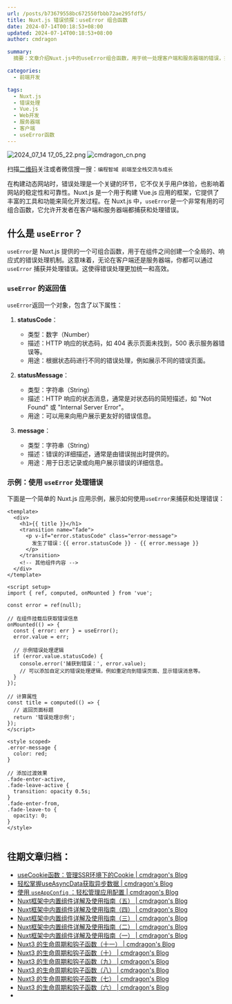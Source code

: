```yaml
---
url: /posts/b73679558bc672550fbbb72ae295fdf5/
title: Nuxt.js 错误侦探：useError 组合函数
date: 2024-07-14T00:18:53+08:00
updated: 2024-07-14T00:18:53+08:00
author: cmdragon

summary:
  摘要：文章介绍Nuxt.js中的useError组合函数，用于统一处理客户端和服务器端的错误，提供statusCode、statusMessage和message属性，示例展示了如何在组件中使用它来捕获和显示错误信息。

categories:
  - 前端开发

tags:
  - Nuxt.js
  - 错误处理
  - Vue.js
  - Web开发
  - 服务器端
  - 客户端
  - useError函数
---
```


<img src="https://static.cmdragon.cn/blog/images/2024_07_14 17_05_22.png@blog" title="2024_07_14 17_05_22.png" alt="2024_07_14 17_05_22.png"/>

<img src="https://api2.cmdragon.cn/upload/cmder/20250304_012821924.jpg" title="cmdragon_cn.png" alt="cmdragon_cn.png"/>


扫描[二维码](https://api2.cmdragon.cn/upload/cmder/20250304_012821924.jpg)关注或者微信搜一搜：`编程智域 前端至全栈交流与成长`

在构建动态网站时，错误处理是一个关键的环节，它不仅关乎用户体验，也影响着网站的稳定性和可靠性。Nuxt.js 是一个用于构建 Vue.js
应用的框架，它提供了丰富的工具和功能来简化开发过程。在 Nuxt.js 中，`useError`是一个非常有用的可组合函数，它允许开发者在客户端和服务器端都捕获和处理错误。

## 什么是 `useError`？

`useError`是 Nuxt.js
提供的一个可组合函数，用于在组件之间创建一个全局的、响应式的错误处理机制。这意味着，无论在客户端还是服务器端，你都可以通过`useError`
捕获并处理错误。这使得错误处理更加统一和高效。

### `useError` 的返回值

`useError`返回一个对象，包含了以下属性：

1. **statusCode**：

    - 类型：数字（Number）
    - 描述：HTTP 响应的状态码，如 404 表示页面未找到，500 表示服务器错误等。
    - 用途：根据状态码进行不同的错误处理，例如展示不同的错误页面。

2. **statusMessage**：

    - 类型：字符串（String）
    - 描述：HTTP 响应的状态消息，通常是对状态码的简短描述，如 "Not Found" 或 "Internal Server Error"。
    - 用途：可以用来向用户展示更友好的错误信息。

3. **message**：

    - 类型：字符串（String）
    - 描述：错误的详细描述，通常是由错误抛出时提供的。
    - 用途：用于日志记录或向用户展示错误的详细信息。

### 示例：使用 `useError` 处理错误

下面是一个简单的 Nuxt.js 应用示例，展示如何使用`useError`来捕获和处理错误：

```
<template>
  <div>
    <h1>{{ title }}</h1>
    <transition name="fade">
      <p v-if="error.statusCode" class="error-message">
        发生了错误：{{ error.statusCode }} - {{ error.message }}
      </p>
    </transition>
    <!-- 其他组件内容 -->
  </div>
</template>

<script setup>
import { ref, computed, onMounted } from 'vue';

const error = ref(null);

// 在组件挂载后获取错误信息
onMounted(() => {
  const { error: err } = useError();
  error.value = err;

  // 示例错误处理逻辑
  if (error.value.statusCode) {
    console.error('捕获到错误：', error.value);
    // 可以添加自定义的错误处理逻辑，例如重定向到错误页面、显示错误消息等。
  }
});

// 计算属性
const title = computed(() => {
  // 返回页面标题
  return '错误处理示例';
});
</script>

<style scoped>
.error-message {
  color: red;
}

// 添加过渡效果
.fade-enter-active,
.fade-leave-active {
  transition: opacity 0.5s;
}
.fade-enter-from,
.fade-leave-to {
  opacity: 0;
}
</style>


```


## 往期文章归档：

- [useCookie函数：管理SSR环境下的Cookie | cmdragon's Blog](https://blog.cmdragon.cn/posts/f36e9827abb4/)
- [轻松掌握useAsyncData获取异步数据 | cmdragon's Blog](https://blog.cmdragon.cn/posts/bdaee7956a6e/)
- [使用 `useAppConfig` ：轻松管理应用配置 | cmdragon's Blog](https://blog.cmdragon.cn/posts/133b896ec704/)
- [Nuxt框架中内置组件详解及使用指南（五） | cmdragon's Blog](https://blog.cmdragon.cn/posts/707e1176ace8/)
- [Nuxt框架中内置组件详解及使用指南（四） | cmdragon's Blog](https://blog.cmdragon.cn/posts/64c74472d95e/)
- [Nuxt框架中内置组件详解及使用指南（三） | cmdragon's Blog](https://blog.cmdragon.cn/posts/0524f12c820c/)
- [Nuxt框架中内置组件详解及使用指南（二） | cmdragon's Blog](https://blog.cmdragon.cn/posts/5c234037b6fe/)
- [Nuxt框架中内置组件详解及使用指南（一） | cmdragon's Blog](https://blog.cmdragon.cn/posts/22a2f8cb2cf0/)
- [Nuxt3 的生命周期和钩子函数（十一） | cmdragon's Blog](https://blog.cmdragon.cn/posts/693a389ead2d/)
- [Nuxt3 的生命周期和钩子函数（十） | cmdragon's Blog](https://blog.cmdragon.cn/posts/2277c22fe47d/)
- [Nuxt3 的生命周期和钩子函数（九） | cmdragon's Blog](https://blog.cmdragon.cn/2024-07-02/front_end/nuxt3%20%E7%9A%84%E7%94%9F%E5%91%BD%E5%91%A8%E6%9C%9F%E5%92%8C%E9%92%A9%E5%AD%90%E5%87%BD%E6%95%B0%EF%BC%88%E4%B9%9D%EF%BC%89%20/)
- [Nuxt3 的生命周期和钩子函数（八） | cmdragon's Blog](https://blog.cmdragon.cn/2024-06-29/front_end/nuxt3%20%E7%9A%84%E7%94%9F%E5%91%BD%E5%91%A8%E6%9C%9F%E5%92%8C%E9%92%A9%E5%AD%90%E5%87%BD%E6%95%B0%EF%BC%88%E5%85%AB%EF%BC%89%20/)
- [Nuxt3 的生命周期和钩子函数（七） | cmdragon's Blog](https://blog.cmdragon.cn/2024-06-29/front_end/nuxt3%20%E7%9A%84%E7%94%9F%E5%91%BD%E5%91%A8%E6%9C%9F%E5%92%8C%E9%92%A9%E5%AD%90%E5%87%BD%E6%95%B0%EF%BC%88%E4%B8%83%EF%BC%89/)
- [Nuxt3 的生命周期和钩子函数（六） | cmdragon's Blog](https://blog.cmdragon.cn/2024-06-29/front_end/nuxt3%20%E7%9A%84%E7%94%9F%E5%91%BD%E5%91%A8%E6%9C%9F%E5%92%8C%E9%92%A9%E5%AD%90%E5%87%BD%E6%95%B0%EF%BC%88%E5%85%AD%EF%BC%89/)
- 

